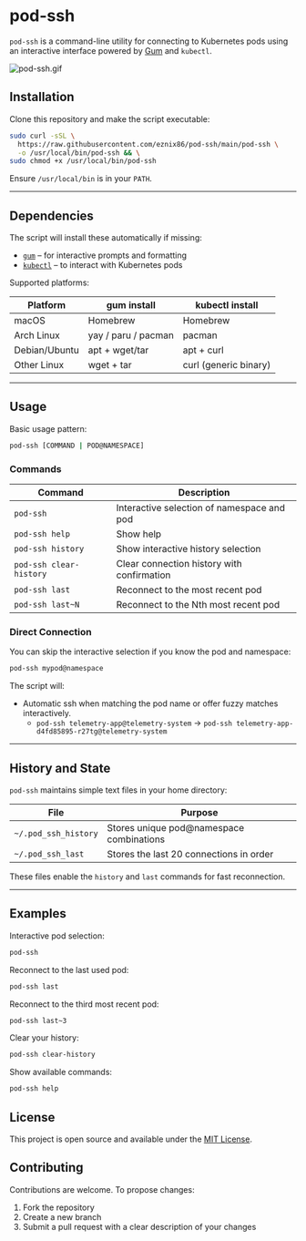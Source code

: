 # pod-ssh

`pod-ssh` is a command-line utility for connecting to Kubernetes pods using an interactive interface powered by [Gum](https://github.com/charmbracelet/gum) and `kubectl`.

![pod-ssh.gif](./pod-ssh.gif)

## Installation

Clone this repository and make the script executable:

```bash
sudo curl -sSL \
  https://raw.githubusercontent.com/eznix86/pod-ssh/main/pod-ssh \
  -o /usr/local/bin/pod-ssh && \
sudo chmod +x /usr/local/bin/pod-ssh
```

Ensure `/usr/local/bin` is in your `PATH`.

---

## Dependencies

The script will install these automatically if missing:

* [`gum`](https://github.com/charmbracelet/gum) – for interactive prompts and formatting
* [`kubectl`](https://kubernetes.io/docs/tasks/tools/) – to interact with Kubernetes pods

Supported platforms:

| Platform      | gum install         | kubectl install       |
| ------------- | ------------------- | --------------------- |
| macOS         | Homebrew            | Homebrew              |
| Arch Linux    | yay / paru / pacman | pacman                |
| Debian/Ubuntu | apt + wget/tar      | apt + curl            |
| Other Linux   | wget + tar          | curl (generic binary) |

---

## Usage

Basic usage pattern:

```bash
pod-ssh [COMMAND | POD@NAMESPACE]
```

### Commands

| Command                 | Description                                |
| ----------------------- | ------------------------------------------ |
| `pod-ssh`               | Interactive selection of namespace and pod |
| `pod-ssh help`          | Show help                                  |
| `pod-ssh history`       | Show interactive history selection         |
| `pod-ssh clear-history` | Clear connection history with confirmation |
| `pod-ssh last`          | Reconnect to the most recent pod           |
| `pod-ssh last~N`        | Reconnect to the Nth most recent pod       |

### Direct Connection

You can skip the interactive selection if you know the pod and namespace:

```bash
pod-ssh mypod@namespace
```

The script will:

* Automatic ssh when matching the pod name or offer fuzzy matches interactively.
    * `pod-ssh telemetry-app@telemetry-system` -> `pod-ssh telemetry-app-d4fd85895-r27tg@telemetry-system`
---

## History and State

`pod-ssh` maintains simple text files in your home directory:

| File                 | Purpose                                  |
| -------------------- | ---------------------------------------- |
| `~/.pod_ssh_history` | Stores unique pod@namespace combinations |
| `~/.pod_ssh_last`    | Stores the last 20 connections in order  |

These files enable the `history` and `last` commands for fast reconnection.

---

## Examples

Interactive pod selection:

```bash
pod-ssh
```

Reconnect to the last used pod:

```bash
pod-ssh last
```

Reconnect to the third most recent pod:

```bash
pod-ssh last~3
```

Clear your history:

```bash
pod-ssh clear-history
```

Show available commands:

```bash
pod-ssh help
```


## License

This project is open source and available under the [MIT License](LICENSE).


## Contributing

Contributions are welcome.
To propose changes:

1. Fork the repository
2. Create a new branch
3. Submit a pull request with a clear description of your changes


